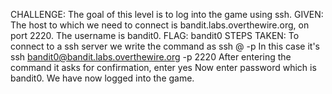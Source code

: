 CHALLENGE: The goal of this level is to log into the game using ssh.
GIVEN: The host to which we need to connect is bandit.labs.overthewire.org, on port 2220. The username is bandit0.
FLAG: bandit0
STEPS TAKEN: To connect to a ssh server we write the command as
ssh <username>@<host> -p <portnumber>
In this case it's ssh bandit0@bandit.labs.overthewire.org -p 2220
After entering the command it asks for confirmation, enter yes
Now enter password which is bandit0.
We have now logged into the game.
